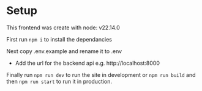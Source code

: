 # Setup

This frontend was create with node: v22.14.0

First run `npm i` to install the dependancies

Next copy .env.example and rename it to .env

- Add the url for the backend api e.g. http://localhost:8000

Finally run `npm run dev` to run the site in development or `npm run build` and then `npm run start` to run it in production.
